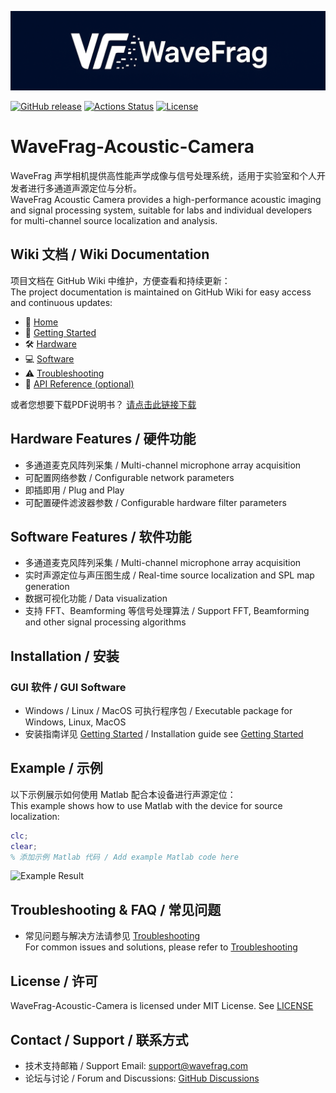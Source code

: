 ![WaveFrag Logo](docs/images/WF_Rev001.png)

[![GitHub release](https://img.shields.io/github/v/release/wavefrag/WaveFrag-Acoustic-Camera)](https://github.com/wavefrag/WaveFrag-Acoustic-Camera/releases)
[![Actions Status](https://github.com/wavefrag/WaveFrag-Acoustic-Camera/actions/workflows/tests.yml/badge.svg)](https://github.com/wavefrag/WaveFrag-Acoustic-Camera/actions)
[![License](https://img.shields.io/github/license/wavefrag/WaveFrag-Acoustic-Camera)](LICENSE)

# WaveFrag-Acoustic-Camera
WaveFrag 声学相机提供高性能声学成像与信号处理系统，适用于实验室和个人开发者进行多通道声源定位与分析。  
WaveFrag Acoustic Camera provides a high-performance acoustic imaging and signal processing system, suitable for labs and individual developers for multi-channel source localization and analysis.

## Wiki 文档 / Wiki Documentation
项目文档在 GitHub Wiki 中维护，方便查看和持续更新：  
The project documentation is maintained on GitHub Wiki for easy access and continuous updates:
- 📖 [Home](https://github.com/wavefrag/WaveFrag-Acoustic-Camera/wiki/Home)
- 🚀 [Getting Started](https://github.com/wavefrag/WaveFrag-Acoustic-Camera/wiki/Getting_Started)
- 🛠 [Hardware](https://github.com/wavefrag/WaveFrag-Acoustic-Camera/wiki/Hardware)
- 💻 [Software](https://github.com/wavefrag/WaveFrag-Acoustic-Camera/wiki/Software)
- ⚠️ [Troubleshooting](https://github.com/wavefrag/WaveFrag-Acoustic-Camera/wiki/Troubleshooting)
- 📑 [API Reference (optional)](https://github.com/wavefrag/WaveFrag-Acoustic-Camera/wiki/API_Reference)

或者您想要下载PDF说明书？
[请点击此链接下载](https://github.com/wavefrag/WaveFrag-Acoustic-Camera/blob/main/docs/WaveFrag_UserManual_v1.0.pdf)

## Hardware Features / 硬件功能
- 多通道麦克风阵列采集 / Multi-channel microphone array acquisition
- 可配置网络参数 / Configurable network parameters
- 即插即用 / Plug and Play
- 可配置硬件滤波器参数 / Configurable hardware filter parameters

## Software Features / 软件功能
- 多通道麦克风阵列采集 / Multi-channel microphone array acquisition
- 实时声源定位与声压图生成 / Real-time source localization and SPL map generation
- 数据可视化功能 / Data visualization
- 支持 FFT、Beamforming 等信号处理算法 / Support FFT, Beamforming and other signal processing algorithms

## Installation / 安装
### GUI 软件 / GUI Software
- Windows / Linux / MacOS 可执行程序包 / Executable package for Windows, Linux, MacOS
- 安装指南详见 [Getting Started](https://github.com/wavefrag/WaveFrag-Acoustic-Camera/wiki/Getting_Started) / Installation guide see [Getting Started](https://github.com/wavefrag/WaveFrag-Acoustic-Camera/wiki/Getting_Started)

## Example / 示例
以下示例展示如何使用 Matlab 配合本设备进行声源定位：  
This example shows how to use Matlab with the device for source localization:

```matlab
clc;
clear;
% 添加示例 Matlab 代码 / Add example Matlab code here
```

![Example Result](docs/images/example_result.png)

## Troubleshooting & FAQ / 常见问题
- 常见问题与解决方法请参见 [Troubleshooting](https://github.com/wavefrag/WaveFrag-Acoustic-Camera/wiki/Troubleshooting)  
For common issues and solutions, please refer to [Troubleshooting](https://github.com/wavefrag/WaveFrag-Acoustic-Camera/wiki/Troubleshooting)

## License / 许可
WaveFrag-Acoustic-Camera is licensed under MIT License. See [LICENSE](LICENSE)

## Contact / Support / 联系方式
- 技术支持邮箱 / Support Email: support@wavefrag.com
- 论坛与讨论 / Forum and Discussions: [GitHub Discussions](https://github.com/wavefrag/WaveFrag-Acoustic-Camera/discussions)
